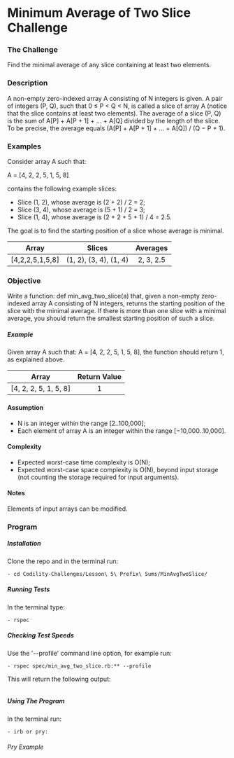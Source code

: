# Minimum Average of Two Slice Challenge

### The Challenge

Find the minimal average of any slice containing at least two elements.

### Description

A non-empty zero-indexed array A consisting of N integers is given. A pair of integers (P, Q), such that 0 ≤ P < Q < N, is called a slice of array A (notice that the slice contains at least two elements). The average of a slice (P, Q) is the sum of A[P] + A[P + 1] + ... + A[Q] divided by the length of the slice. To be precise, the average equals (A[P] + A[P + 1] + ... + A[Q]) / (Q − P + 1).

### Examples

Consider array A such that:

A = [4, 2, 2, 5, 1, 5, 8]

contains the following example slices:

- Slice (1, 2), whose average is (2 + 2) / 2 = 2;
- Slice (3, 4), whose average is (5 + 1) / 2 = 3;
- Slice (1, 4), whose average is (2 + 2 + 5 + 1) / 4 = 2.5.

The goal is to find the starting position of a slice whose average is minimal.

Array  | Slices | Averages
:-------------: | :------------------------------: | :-------------:
[4,2,2,5,1,5,8] | (1, 2), (3, 4), (1, 4) | 2, 3, 2.5

### Objective
Write a function: def min_avg_two_slice(a) that, given a non-empty zero-indexed array A consisting of N integers, returns the starting position of the slice with the minimal average. If there is more than one slice with a minimal average, you should return the smallest starting position of such a slice.

##### Example
Given array A such that: A = [4, 2, 2, 5, 1, 5, 8], the function should return 1, as explained above.

Array  | Return Value
:-------------: | :------------------------------:
[4, 2, 2, 5, 1, 5, 8] | 1

#### Assumption

- N is an integer within the range [2..100,000];
- Each element of array A is an integer within the range [−10,000..10,000].

#### Complexity

- Expected worst-case time complexity is O(N);
- Expected worst-case space complexity is O(N), beyond input storage (not counting the storage required for input arguments).

#### Notes
Elements of input arrays can be modified.

### Program

##### Installation
Clone the repo and in the terminal run:
```
- cd Codility-Challenges/Lesson\ 5\ Prefix\ Sums/MinAvgTwoSlice/
```

##### Running Tests
In the terminal type:
```
- rspec
```

##### Checking Test Speeds
Use the '--profile' command line option, for example run:

```
- rspec spec/min_avg_two_slice.rb:** --profile
```

This will return the following output:

```
```

##### Using The Program
In the terminal run:

```
- irb or pry:
```

###### Pry Example
```
```

